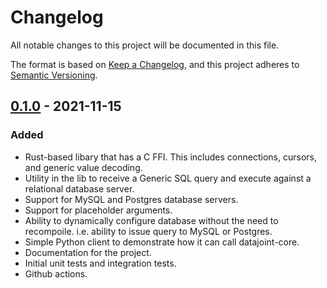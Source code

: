 # Changelog

All notable changes to this project will be documented in this file.

The format is based on [Keep a Changelog](https://keepachangelog.com/en/1.0.0/),
and this project adheres to [Semantic Versioning](https://semver.org/spec/v2.0.0.html).

## [0.1.0] - 2021-11-15
### Added
- Rust-based libary that has a C FFI. This includes connections, cursors, and generic value decoding.
- Utility in the lib to receive a Generic SQL query and execute against a relational database server.
- Support for MySQL and Postgres database servers.
- Support for placeholder arguments.
- Ability to dynamically configure database without the need to recompoile. i.e. ability to issue query to MySQL or Postgres.
- Simple Python client to demonstrate how it can call datajoint-core.
- Documentation for the project.
- Initial unit tests and integration tests.
- Github actions.


[0.1.0]: https://github.com/datajoint/datajoint-core/milestone/3
